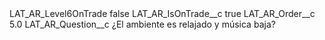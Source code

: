 <?xml version="1.0" encoding="UTF-8"?>
<CustomMetadata xmlns="http://soap.sforce.com/2006/04/metadata" xmlns:xsi="http://www.w3.org/2001/XMLSchema-instance" xmlns:xsd="http://www.w3.org/2001/XMLSchema">
    <label>LAT_AR_Level6OnTrade</label>
    <protected>false</protected>
    <values>
        <field>LAT_AR_IsOnTrade__c</field>
        <value xsi:type="xsd:boolean">true</value>
    </values>
    <values>
        <field>LAT_AR_Order__c</field>
        <value xsi:type="xsd:double">5.0</value>
    </values>
    <values>
        <field>LAT_AR_Question__c</field>
        <value xsi:type="xsd:string">¿El ambiente es relajado y música baja?</value>
    </values>
</CustomMetadata>
